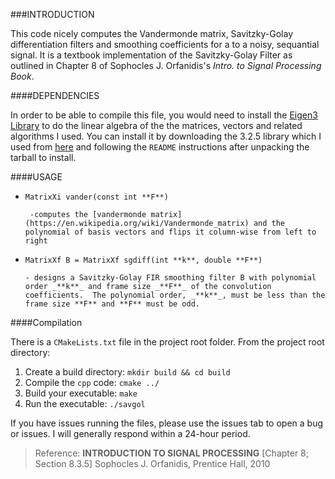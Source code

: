 ###INTRODUCTION
 
This code nicely computes the Vandermonde matrix, Savitzky-Golay differentiation filters and smoothing coefficients for a to a noisy, sequantial signal. It is a textbook implementation of the Savitzky-Golay Filter as outlined in Chapter 8 of Sophocles J. Orfanidis's _Intro. to Signal Processing Book_.

####DEPENDENCIES

In order to be able to compile this file, you would need to install the [Eigen3 Library](http://eigen.tuxfamily.org/index.php?title=Main_Page) to do the linear algebra of the the matrices, vectors and related algorithms I used. You can install it by downloading the 3.2.5 library which I used from [here](http://bitbucket.org/eigen/eigen/get/3.2.5.tar.gz) and following the `README` instructions after unpacking the tarball to install.

####USAGE

*  `MatrixXi vander(const int **F**)`
    	
    	-computes the [vandermonde matrix](https://en.wikipedia.org/wiki/Vandermonde_matrix) and the polynomial of basis vectors and flips it column-wise from left to right

*   `MatrixXf B = MatrixXf sgdiff(int **k**, double **F**)`	
		
		- designs a Savitzky-Golay FIR smoothing filter B with polynomial order _**k**_ and frame size _**F**_ of the convolution coefficients.  The polynomial order, _**k**_, must be less than the frame size **F** and **F** must be odd. 

####Compilation

There is a `CMakeLists.txt` file in the project root folder. From the project root directory:

1.	Create a build directory: `mkdir build && cd build`
2. 	Compile the `cpp` code: 	`cmake ../`
3.	Build your executable: `make`
4. 	Run the executable:	`./savgol`

If you have issues running the files, please use the issues tab to open a bug or issues. I will generally respond within a 24-hour period.
       
 >Reference: **INTRODUCTION TO SIGNAL PROCESSING** [Chapter 8; Section 8.3.5]
                Sophocles J. Orfanidis, Prentice Hall, 2010